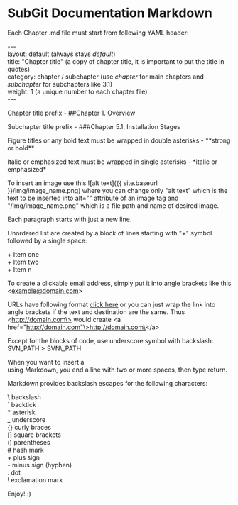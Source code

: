 SubGit Documentation Markdown
===================================

Each Chapter .md file must start from following YAML header:

\-\-\-<br>
layout: default (always stays *default*)<br>
title: "Chapter title" (a copy of chapter title, it is important to put the title in quotes)<br>
category: chapter / subchapter (use *chapter* for main chapters and *subchapter* for subchapters like 3.1)<br>
weight: 1 (a unique number to each chapter file)<br>
\-\-\-

Chapter title prefix - \#\#Chapter 1. Overview

Subchapter title prefix - \#\#\#Chapter 5.1. Installation Stages

Figure titles or any bold text must be wrapped in double asterisks - \*\*strong or bold\*\*

Italic or emphasized text must be wrapped in single asterisks - \*italic or emphasized\*

To insert an image use this \!\[alt text\]\(\{\{ site.baseurl \}\}/img/image_name.png\) where you can change only "alt text" which is the text to be inserted into alt="" attribute of an image tag and "/img/image_name.png" which is a file path and name of desired image.

Each paragraph starts with just a new line.

Unordered list are created by a block of lines starting with "+" symbol followed by a single space:

\+ Item one<br>
\+ Item two<br>
\+ Item n<br>

To create a clickable email address, simply put it into angle brackets like this \<example@domain.com\>

URLs have following format [click here](http://click.here.com) or you can just wrap the link into angle brackets if the text and destination are the same. Thus \<http://domain.com\> would create \<a href="http://domain.com"\>http://domain.com\</a\>

Except for the blocks of code, use underscore symbol with backslash: SVN\_PATH > SVN\\\_PATH

When you want to insert a <br /> using Markdown, you end a line with two or more spaces, then type return.

Markdown provides backslash escapes for the following characters:

\\   backslash  
\`   backtick  
\*   asterisk  
\_   underscore  
\{\}  curly braces  
\[\]  square brackets  
\(\)  parentheses  
\#   hash mark  
\+   plus sign  
\-   minus sign (hyphen)  
\.   dot  
\!   exclamation mark

Enjoy! :)
